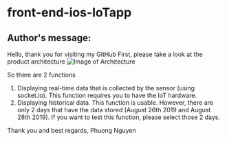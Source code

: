 # front-end-ios-IoTapp
## Author's message:
Hello, thank you for visiting my GitHub
First, please take a look at the product architecture
![Image of Architecture](https://i.imgur.com/Yv5VaP6.png)

So there are 2 functions
1. Displaying real-time data that is collected by the sensor (using socket.io). This function requires you to have the IoT hardware.
2. Displaying historical data. This function is usable. However, there are only 2 days that have the data stored (August 26th 2019 and August 28th 2019). If you want to test this function, please select those 2 days.

Thank you and best regards,
Phuong Nguyen
